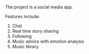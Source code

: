 The project is a social media app. 

Features include:
1. Chat
2. Real time story sharing
3. Following
4. Music advice with emotion analysis
5. Music library



